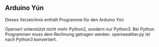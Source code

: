 ## Arduino Yún

Dieses Verzeichnis enthält Programme für den Arduino Yún

Openwrt unterstützt nicht mehr Python2, sondern nur Python3.
Bei Python Programmen muss dem Rechnung getragen werden.
openweather.py ist nach Python3 konvertiert.

